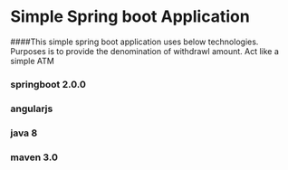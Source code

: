 # Simple Spring boot Application
####This simple spring boot application uses below technologies. Purposes is to provide the denomination of withdrawl amount. Act like a simple ATM
### springboot 2.0.0
### angularjs
### java 8
### maven 3.0